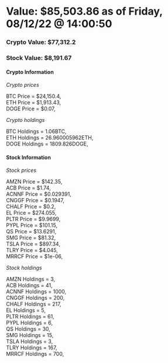 # Value: $85,503.86 as of Friday, 08/12/22 @ 14:00:50 

### Crypto Value: $77,312.2

### Stock Value: $8,191.67

#### Crypto Information 
*Crypto prices* 

BTC Price = $24,150.4,  
ETH Price = $1,913.43,  
DOGE Price = $0.07,  


*Crypto holdings* 

BTC Holdings = 1.06BTC,  
ETH Holdings = 26.960005962ETH,  
DOGE Holdings = 1809.826DOGE,  


#### Stock Information 

*Stock prices* 

AMZN Price = $142.35,  
ACB Price = $1.74,  
ACNNF Price = $0.029391,  
CNGGF Price = $0.1947,  
CHALF Price = $0.2,  
EL Price = $274.055,  
PLTR Price = $9.9699,  
PYPL Price = $101.15,  
QS Price = $13.6291,  
SMG Price = $81.32,  
TSLA Price = $897.34,  
TLRY Price = $4.045,  
MRRCF Price = $1e-06,  


*Stock holdings* 

AMZN Holdings = 3,  
ACB Holdings = 41,  
ACNNF Holdings = 1000,  
CNGGF Holdings = 200,  
CHALF Holdings = 217,  
EL Holdings = 5,  
PLTR Holdings = 61,  
PYPL Holdings = 6,  
QS Holdings = 30,  
SMG Holdings = 15,  
TSLA Holdings = 3,  
TLRY Holdings = 167,  
MRRCF Holdings = 700,  


